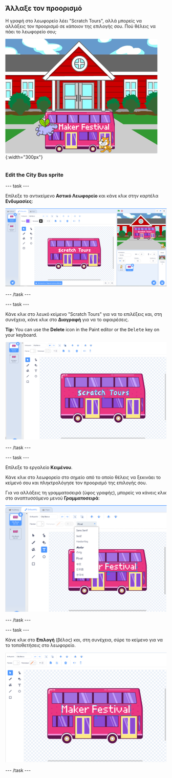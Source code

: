 ## Άλλαξε τον προορισμό

<div style="display: flex; flex-wrap: wrap">
<div style="flex-basis: 200px; flex-grow: 1; margin-right: 15px;">
Η γραφή στο λεωφορείο λέει "Scratch Tours", αλλά μπορείς να αλλάξεις τον προορισμό σε κάποιον της επιλογής σου. Πού θέλεις να πάει το λεωφορείο σου;  
</div>
<div>

![Το λεωφορείο με κείμενο "Maker Festival".](images/maker-bus.png){:width="300px"}

</div>
</div>

### Edit the City Bus sprite

--- task ---

Επίλεξε το αντικείμενο **Αστικό Λεωφορείο** και κάνε κλικ στην καρτέλα **Ενδυμασίες**:

![Η ενδυμασία στον επεξεργαστή ζωγραφικής.](images/costumes-bus-sprite-highlighted.png)

--- /task ---

--- task ---

Κάνε κλικ στο λευκό κείμενο "Scratch Tours" για να το επιλέξεις και, στη συνέχεια, κάνε κλικ στο **Διαγραφή** για να το αφαιρέσεις.

**Tip:** You can use the **Delete** icon in the Paint editor or the <kbd>Delete</kbd> key on your keyboard.

![The text on the Bus and the Delete icon highlighted.](images/bus-delete-text.png)

--- /task ---

--- task ---

Επίλεξε το εργαλείο **Κειμένου**.

Κάνε κλικ στο λεωφορείο στο σημείο από το οποίο θέλεις να ξεκινάει το κείμενό σου και πληκτρολόγησε τον προορισμό της επιλογής σου.

Για να αλλάξεις τη γραμματοσειρά (ύφος γραφής), μπορείς να κάνεις κλικ στο αναπτυσσόμενο μενού **Γραμματοσειρά**:

![Το μενού «Γραμματοσειρά» που επιλέχθηκε στο επάνω μέρος του επεξεργαστή ζωγραφικής.](images/bus-text-font.png)

--- /task ---

--- task ---

Κάνε κλικ στο **Επιλογή** (βέλος) και, στη συνέχεια, σύρε το κείμενο για να το τοποθετήσεις στο λεωφορείο.

![The text on the Bus and the Select tool highlighted.](images/bus-destination-centered.png)

--- /task ---


